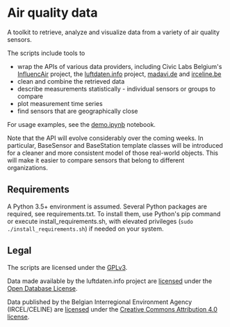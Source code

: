 # Air quality data

A toolkit to retrieve, analyze and visualize data from a variety of air quality
sensors.

The scripts include tools to
* wrap the APIs of various data providers, including Civic Labs Belgium's
[InfluencAir](https://influencair.be/) project, the
[luftdaten.info](https://luftdaten.info/) project,
[madavi.de](https://www.madavi.de/ok-lab-stuttgart/) and
[irceline.be](http://www.irceline.be/en)
* clean and combine the retrieved data
* describe measurements statistically - individual sensors or groups to compare
* plot measurement time series
* find sensors that are geographically close


For usage examples, see the
[demo.ipynb](https://github.com/dr-1/airqdata/blob/master/demo.ipynb) notebook.

Note that the API will evolve considerably over the coming weeks. In
particular, BaseSensor and BaseStation template classes will be introduced for
a cleaner and more consistent model of those real-world objects. This will make
it easier to compare sensors that belong to different organizations.

## Requirements
A Python 3.5+ environment is assumed. Several Python packages are required, see
requirements.txt. To install them, use Python's pip command or execute
install_requirements.sh, with elevated privileges
(`sudo ./install_requirements.sh`) if needed on your system.

## Legal
The scripts are licensed under the
[GPLv3](https://www.gnu.org/licenses/gpl-3.0.html).

Data made available by the luftdaten.info project are
[licensed](https://archive.luftdaten.info/00disclamer.md) under the [Open
Database License](https://opendatacommons.org/licenses/odbl/1.0/).

Data published by the Belgian Interregional Environment Agency (IRCEL/CELINE)
are [licensed](http://www.irceline.be/en/documentation/open-data) under the
[Creative Commons Attribution 4.0
license](https://creativecommons.org/licenses/by/4.0/).